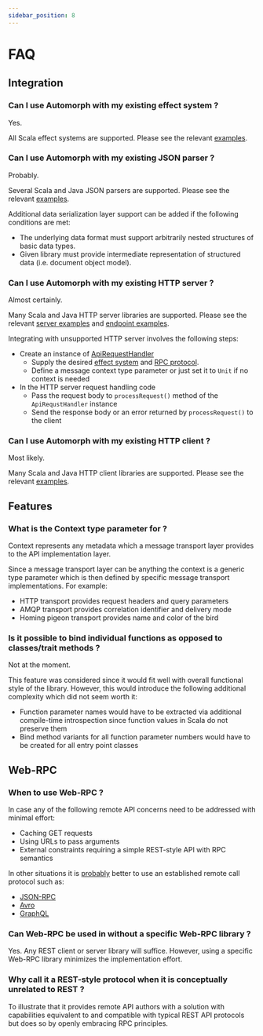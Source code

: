 ```yaml
---
sidebar_position: 8
---
```


# FAQ

## Integration

### Can I use Automorph with my existing effect system ?

Yes.

All Scala effect systems are supported. Please see the relevant [examples](Examples#effect-system).

### Can I use Automorph with my existing JSON parser ?

Probably.

Several Scala and Java JSON parsers are supported. Please see the relevant [examples](Examples#message-codec).

Additional data serialization layer support can be added if the following conditions are met:
- The underlying data format must support arbitrarily nested structures of basic data types.
- Given library must provide intermediate representation of structured data (i.e. document object model).

### Can I use Automorph with my existing HTTP server ?

Almost certainly.

Many Scala and Java HTTP server libraries are supported. Please see the relevant
[server examples](Examples#server-transport) and [endpoint examples](Examples#endpoint-transport).

Integrating with unsupported HTTP server involves the following steps:
- Create an instance of [ApiRequestHandler](https://automorph.org/api/automorph/handler/ApiRequestHandler.html)
  - Supply the desired [effect system](Plugins#effect-system) and [RPC protocol](Plugins#rpc-protocol).
  - Define a message context type parameter or just set it to `Unit` if no context is needed
- In the HTTP server request handling code
  - Pass the request body to `processRequest()` method of the `ApiRequstHandler` instance
  - Send the response body or an error returned by `processRequest()` to the client

### Can I use Automorph with my existing HTTP client ?

Most likely.

Many Scala and Java HTTP client libraries are supported. Please see the relevant [examples](Examples#client-transport).


## Features

### What is the Context type parameter for ?

Context represents any metadata which a message transport layer provides to the API implementation layer.

Since a message transport layer can be anything the context is a generic type parameter which is then defined
by specific message transport implementations. For example:
- HTTP transport provides request headers and query parameters
- AMQP transport provides correlation identifier and delivery mode
- Homing pigeon transport provides name and color of the bird

### Is it possible to bind individual functions as opposed to classes/trait methods ?

Not at the moment.

This feature was considered since it would fit well with overall functional style of the library.
However, this would introduce the following additional complexity which did not seem worth it:
- Function parameter names would have to be extracted via additional compile-time introspection since function values
in Scala do not preserve them
- Bind method variants for all function parameter numbers would have to be created for all entry point classes


## Web-RPC

### When to use Web-RPC ?

In case any of the following remote API concerns need to be addressed with minimal effort:
* Caching GET requests
* Using URLs to pass arguments
* External constraints requiring a simple REST-style API with RPC semantics
 
In other situations it is [probably](https://youtu.be/XyJh3qKjSMk?t=53) better to use an established remote call
protocol such as:
* [JSON-RPC](https://en.wikipedia.org/wiki/JSON-RPC)
* [Avro](https://en.wikipedia.org/wiki/Apache_Avro)
* [GraphQL](https://en.wikipedia.org/wiki/GraphQL)

### Can Web-RPC be used in without a specific Web-RPC library ?

Yes. Any REST client or server library will suffice. However, using a specific Web-RPC library minimizes the
implementation effort.

### Why call it a REST-style protocol when it is conceptually unrelated to REST ?

To illustrate that it provides remote API authors with a solution with capabilities equivalent to and compatible with
typical REST API protocols but does so by openly embracing RPC principles.

